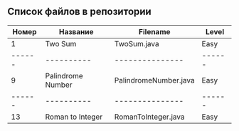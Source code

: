 ## Список файлов в репозитории ##

| Номер  | Название | Filename              | Level |
|--------|--|-----------------------| ------|
| 1      | Two Sum | TwoSum.java           | Easy  |
| ------ | ---------- | ---------------       | ------|
| 9      | Palindrome Number | PalindromeNumber.java | Easy  |
| ------ | ---------- | ---------------       | ------|
| 13     | Roman to Integer | RomanToInteger.java | Easy  |